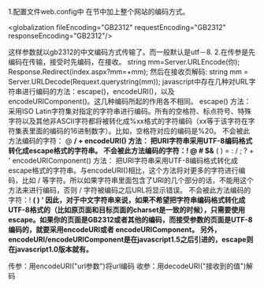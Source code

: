 1.配置文件web.config中 在节中加上整个网站的编码方式。


&lt;globalization fileEncoding="GB2312" requestEncoding="GB2312" responseEncoding="GB2312"/&gt;


这样参数就以gb2312的中文编码方式传输了。而一般默认是utf－8.
2.在传参是先编码在传输，接受时先编码，在接收。
string mm=Server.URLEncode(你);
Response.Redirect(index.aspx?mm=+mm);
然后在接收页解码:
string mm = Server.URLDecode(Requext.querystring(mm));
javascript中存在几种对URL字符串进行编码的方法：escape()，encodeURI()，以及encodeURIComponent()。这几种编码所起的作用各不相同。
escape() 方法：
采用ISO Latin字符集对指定的字符串进行编码。所有的空格符、标点符号、特殊字符以及其他非ASCII字符都将被转化成%xx格式的字符编码（xx等于该字符在字符集表里面的编码的16进制数字）。比如，空格符对应的编码是%20。
不会被此方法编码的字符： @ **/ +
encodeURI() 方法：
把URI字符串采用UTF-8编码格式转化成escape格式的字符串。
不会被此方法编码的字符：! @ # $&** ( ) = : / ; ? + '
encodeURIComponent() 方法：
把URI字符串采用UTF-8编码格式转化成escape格式的字符串。与encodeURI()相比，这个方法将对更多的字符进行编码，比如 / 等字符。所以如果字符串里面包含了URI的几个部分的话，不能用这个方法来进行编码，否则 / 字符被编码之后URL将显示错误。
不会被此方法编码的字符：! **( ) '
因此，对于中文字符串来说，如果不希望把字符串编码格式转化成UTF-8格式的（比如原页面和目标页面的charset是一致的时候），只需要使用 escape。如果你的页面是GB2312或者其他的编码，而接受参数的页面是UTF-8编码的，就要采用encodeURI或者 encodeURIComponent。
另外，encodeURI/encodeURIComponent是在javascript1.5之后引进的，escape则在javascript1.0版本就有。**

传参：用encodeURI("url参数")将url编码
收参：用decodeURI("接收到的值")解码
